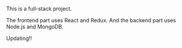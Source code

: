 This is a full-stack project. 

The frontend part uses React and Redux. And the backend part uses Node.js and MongoDB. 

Updating!!
